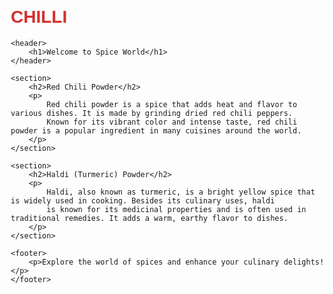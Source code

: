 # CHILLI
<!DOCTYPE html>
<html lang="en">
<head>
    <meta charset="UTF-8">
    <meta name="viewport" content="width=device-width, initial-scale=1.0">
    <title>Spice World</title>
    <style>
        body {
            font-family: Arial, sans-serif;
            margin: 20px;
        }
        h1 {
            color: #D32F2F; /* Red color */
        }
        h2 {
            color: #FFC107; /* Yellow color */
        }
        p {
            line-height: 1.6;
        }
    </style>
</head>
<body>

    <header>
        <h1>Welcome to Spice World</h1>
    </header>

    <section>
        <h2>Red Chili Powder</h2>
        <p>
            Red chili powder is a spice that adds heat and flavor to various dishes. It is made by grinding dried red chili peppers.
            Known for its vibrant color and intense taste, red chili powder is a popular ingredient in many cuisines around the world.
        </p>
    </section>

    <section>
        <h2>Haldi (Turmeric) Powder</h2>
        <p>
            Haldi, also known as turmeric, is a bright yellow spice that is widely used in cooking. Besides its culinary uses, haldi
            is known for its medicinal properties and is often used in traditional remedies. It adds a warm, earthy flavor to dishes.
        </p>
    </section>

    <footer>
        <p>Explore the world of spices and enhance your culinary delights!</p>
    </footer>

</body>
</html>
